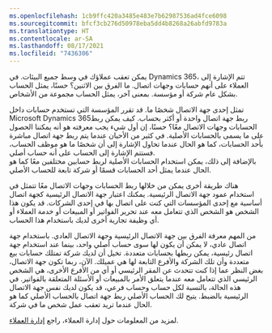 ```yaml
---
ms.openlocfilehash: 1cb9ffc420a3485e483e7b62987536ad4fce6098
ms.sourcegitcommit: bfcf3cb276d50978eba5dd4b8268a26abfd9783a
ms.translationtype: HT
ms.contentlocale: ar-SA
ms.lasthandoff: 08/17/2021
ms.locfileid: "7436306"
---
```

يمكن تعقب عملاؤك في وسط جميع البيئات.  في Dynamics 365، تتم الإشارة إلى العملاء على أنهم حسابات وجهات اتصال.  ما الفرق بين الاثنين؟ حسنًا، يمثل الحساب بشكل عام شركة أو مؤسسة.  بمعنى آخر، يمثل الحساب مجموعة من الأشخاص. 
 
تمثل إحدى جهة الاتصال شخصًا ما.  قد تقرر المؤسسة التي تستخدم حسابات داخل Microsoft Dynamics 365ربط جهة اتصال واحدة أو أكثر بحساب.   كيف يمكن ربط الحسابات وجهات الاتصال معًا؟ حسنًا، إن أول شيء يجب معرفته هو أنه يمكننا الحصول على ما يسمى بالحسابات الأصلية.  في كثير من الأحيان عندما يتم ربط جهة اتصال مباشرة بأحد الحسابات، كما هو الحال عندما تحاول الإشارة إلى أن شخصًا ما هو موظف الحساب، فستتم الإشارة إلى الحساب على أنه حساب أصلي.  
بالإضافة إلى ذلك، يمكن استخدام الحسابات الأصلية لربط حسابين مختلفين معًا كما هو الحال عندما يمثل أحد الحسابات قسمًا أو شركة تابعة للحساب الأصلي. 
 
هناك طريقة أخرى يمكن من خلالها ربط الحسابات وجهات الاتصال معًا تتمثل في استخدام عمود جهة الاتصال الرئيسية.  يمكنك اعتبار جهة الاتصال الرئيسية كجهة اتصال أساسية مع إحدى المؤسسات التي كنت على اتصال بها في إحدى الشركات.  قد يكون هذا الشخص هو الشخص الذي تتعامل معه عند تحرير الفواتير أو المبيعات أو خدمة العملاء أو أي وظيفة تجارية أخرى لديك باستخدام هذا الحساب.  

من المهم معرفة الفرق بين جهة الاتصال الرئيسية وجهة الاتصال العادي.  باستخدام جهة اتصال عادي، لا يمكن أن يكون لها سوى حساب أصلي واحد، بينما عند استخدام جهة اتصال رئيسية، يمكن ربطها بحسابات متعددة.  تخيل أن لديك شركة تمتلك حسابات بيع متعددة وأن تلك الشركة والأفرع التابعة لها هي عميلك.  الآن، ربما تكون جهة الاتصال، بغض النظر عما إذا كنت تتحدث عن المقر الرئيسي أو أي من الأفرع الأخرى، هي الشخص الرئيسي الذي تتعامل معه عندما يتعلق الأمر بالمبيعات أو الأسئلة المتعلقة بالفواتير.  في هذه الحالة، بالنسبة لكل حساب وحساب فرعي، قد يكون لديك نفس جهة الاتصال الرئيسية بالضبط.  يتيح لك الحساب الأصلي ربط جهة اتصال بالحساب الأصلي كما هو الحال عندما تريد تعقب عمل شخص ما في شركة.


لمزيد من المعلومات حول إدارة العملاء، راجع [إدارة العملاء](/dynamics365/customer-engagement/sales-professional/manage-accounts-contacts). 
